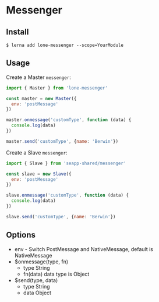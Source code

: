 #  Messenger

## Install

```
$ lerna add lone-messenger --scope=YourModule
```

## Usage

Create a Master `messenger`:

```javascript
import { Master } from 'lone-messenger'

const master = new Master({
  env: 'postMessage'
})

master.onmessage('customType', function (data) {
  console.log(data)
})

master.send('customType', {name: 'Berwin'})
```

Create a Slave `messenger`:

```javascript
import { Slave } from 'seapp-shared/messenger'

const slave = new Slave({
  env: 'postMessage'
})

slave.onmessage('customType', function (data) {
  console.log(data)
})

slave.send('customType', {name: 'Berwin'})
```

## Options

* env - Switch PostMessage and NativeMessage, default is NativeMessage
* $onmessage(type, fn)
  * type String
  * fn(data) data type is Object
* $send(type, data)
  * type String
  * data Object
